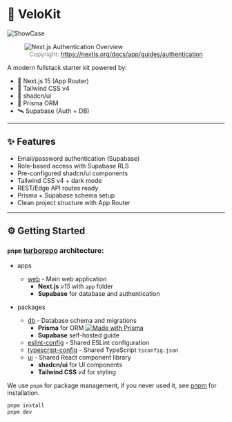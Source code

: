 # 🚀 VeloKit

![ShowCase](https://ik.imagekit.io/1winv85cn8g/VeloKit/showcase.png?updatedAt=1749315265176)

<figure>
  <img src="https://ik.imagekit.io/1winv85cn8g/VeloKit/authentication-overview_QRh-LC6Nr.png?updatedAt=1749458893183" alt="Next.js Authentication Overview" />
  <figcaption style="text-align: center; color: grey">Copyright: <a href="https://nextjs.org/docs/app/guides/authentication">https://nextjs.org/docs/app/guides/authentication</a></figcaption>
</figure>

A modern fullstack starter kit powered by:

- 🧱 Next.js 15 (App Router)
- 🎨 Tailwind CSS v4
- 🧩 shadcn/ui
- 🧬 Prisma ORM
- 🛰️ Supabase (Auth + DB)

---

## ✨ Features

- Email/password authentication (Supabase)
- Role-based access with Supabase RLS
- Pre-configured shadcn/ui components
- Tailwind CSS v4 + dark mode
- REST/Edge API routes ready
- Prisma + Supabase schema setup
- Clean project structure with App Router

---

## ⚙️ Getting Started

### `pnpm` [turborepo](https://turborepo.org/) architecture:

- apps
    - [web](apps/web) - Main web application
      - **Next.js** _v15_ with `app` folder
      - **Supabase** for database and authentication

- packages
    - [db](packages/db) - Database schema and migrations
      - **Prisma** for ORM [![Made with Prisma](https://made-with.prisma.io/dark.svg)](https://prisma.io)
      - **Supabase** self-hosted guide
    - [eslint-config](packages/eslint-config) - Shared ESLint configuration
    - [typescript-config](packages/typescript-config) - Shared TypeScript `tsconfig.json`
    - [ui](packages/ui) - Shared React component library
      - **shadcn/ui** for UI components
      - **Tailwind CSS** _v4_ for styling

We use `pnpm` for package management, if you never used it, see [pnpm](https://pnpm.io/installation) for installation.

```bash
pnpm install
pnpm dev
```
